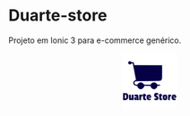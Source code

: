 # Duarte-store
Projeto em Ionic 3 para e-commerce genérico.

<p align="center"><img src="https://github.com/vinidg/Duarte-store/blob/master/src/assets/imgs/icone-home.png" width="100px"/></p>
